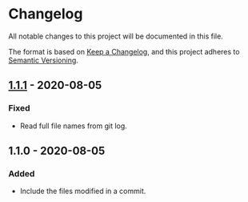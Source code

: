 # Changelog

All notable changes to this project will be documented in this file.

The format is based on [Keep a Changelog](https://keepachangelog.com/en/1.0.0/),
and this project adheres to [Semantic Versioning](https://semver.org/spec/v2.0.0.html).

## [1.1.1] - 2020-08-05
### Fixed
- Read full file names from git log.

## 1.1.0 - 2020-08-05
### Added
- Include the files modified in a commit.

[1.1.1]: https://github.com/gatsbyjs/gatsby-starter-default/compare/v1.1.0...v1.1.1

